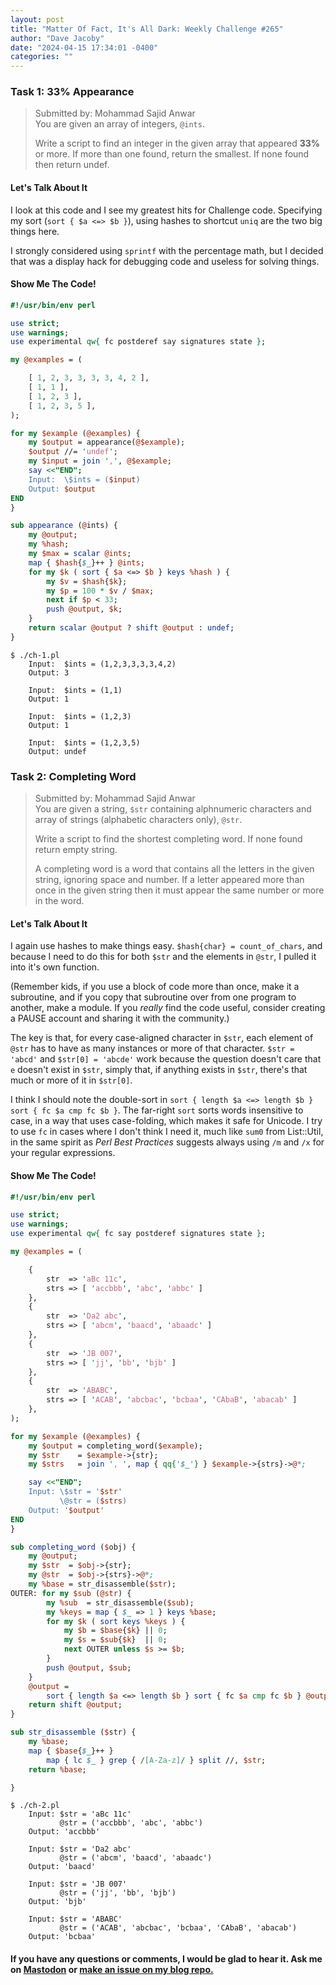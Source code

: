 ```yaml
---
layout: post
title: "Matter Of Fact, It's All Dark: Weekly Challenge #265"
author: "Dave Jacoby"
date: "2024-04-15 17:34:01 -0400"
categories: ""
---
```


### Task 1: 33% Appearance

> Submitted by: Mohammad Sajid Anwar  
> You are given an array of integers, `@ints`.
>
> Write a script to find an integer in the given array that appeared **33%** or more. If more than one found, return the smallest. If none found then return undef.

#### Let's Talk About It

I look at this code and I see my greatest hits for Challenge code. Specifying my sort (`sort { $a <=> $b }`), using hashes to shortcut `uniq` are the two big things here.

I strongly considered using `sprintf` with the percentage math, but I decided that was a display hack for debugging code and useless for solving things.

#### Show Me The Code!

```perl
#!/usr/bin/env perl

use strict;
use warnings;
use experimental qw{ fc postderef say signatures state };

my @examples = (

    [ 1, 2, 3, 3, 3, 3, 4, 2 ],
    [ 1, 1 ],
    [ 1, 2, 3 ],
    [ 1, 2, 3, 5 ],
);

for my $example (@examples) {
    my $output = appearance(@$example);
    $output //= 'undef';
    my $input = join ',', @$example;
    say <<"END";
    Input:  \$ints = ($input)
    Output: $output
END
}

sub appearance (@ints) {
    my @output;
    my %hash;
    my $max = scalar @ints;
    map { $hash{$_}++ } @ints;
    for my $k ( sort { $a <=> $b } keys %hash ) {
        my $v = $hash{$k};
        my $p = 100 * $v / $max;
        next if $p < 33;
        push @output, $k;
    }
    return scalar @output ? shift @output : undef;
}
```

```text
$ ./ch-1.pl
    Input:  $ints = (1,2,3,3,3,3,4,2)
    Output: 3

    Input:  $ints = (1,1)
    Output: 1

    Input:  $ints = (1,2,3)
    Output: 1

    Input:  $ints = (1,2,3,5)
    Output: undef
```

### Task 2: Completing Word

> Submitted by: Mohammad Sajid Anwar  
> You are given a string, `$str` containing alphnumeric characters and array of strings (alphabetic characters only), `@str`.
>
> Write a script to find the shortest completing word. If none found return empty string.
>
> A completing word is a word that contains all the letters in the given string, ignoring space and number. If a letter appeared more than once in the given string then it must appear the same number or more in the word.

#### Let's Talk About It

I again use hashes to make things easy. `$hash{char} = count_of_chars`, and because I need to do this for both `$str` and the elements in `@str`, I pulled it into it's own function.

(Remember kids, if you use a block of code more than once, make it a subroutine, and if you copy that subroutine over from one program to another, make a module. If you _really_ find the code useful, consider creating a PAUSE account and sharing it with the community.)

The key is that, for every case-aligned character in `$str`, each element of `@str` has to have as many instances or more of that character. `$str = 'abcd'` and `$str[0] = 'abcde'` work because the question doesn't care that `e` doesn't exist in `$str`, simply that, if anything exists in `$str`, there's that much or more of it in `$str[0]`.

I think I should note the double-sort in `sort { length $a <=> length $b } sort { fc $a cmp fc $b }`. The far-right `sort` sorts words insensitive to case, in a way that uses case-folding, which makes it safe for Unicode. I try to use `fc` in cases where I don't think I need it, much like `sum0` from List::Util, in the same spirit as _Perl Best Practices_ suggests always using `/m` and `/x` for your regular expressions.

#### Show Me The Code!

```perl
#!/usr/bin/env perl

use strict;
use warnings;
use experimental qw{ fc say postderef signatures state };

my @examples = (

    {
        str  => 'aBc 11c',
        strs => [ 'accbbb', 'abc', 'abbc' ]
    },
    {
        str  => 'Da2 abc',
        strs => [ 'abcm', 'baacd', 'abaadc' ]
    },
    {
        str  => 'JB 007',
        strs => [ 'jj', 'bb', 'bjb' ]
    },
    {
        str  => 'ABABC',
        strs => [ 'ACAB', 'abcbac', 'bcbaa', 'CAbaB', 'abacab' ]
    },
);

for my $example (@examples) {
    my $output = completing_word($example);
    my $str    = $example->{str};
    my $strs   = join ', ', map { qq{'$_'} } $example->{strs}->@*;

    say <<"END";
    Input: \$str = '$str'
           \@str = ($strs)
    Output: '$output'
END
}

sub completing_word ($obj) {
    my @output;
    my $str  = $obj->{str};
    my @str  = $obj->{strs}->@*;
    my %base = str_disassemble($str);
OUTER: for my $sub (@str) {
        my %sub  = str_disassemble($sub);
        my %keys = map { $_ => 1 } keys %base;
        for my $k ( sort keys %keys ) {
            my $b = $base{$k} || 0;
            my $s = $sub{$k}  || 0;
            next OUTER unless $s >= $b;
        }
        push @output, $sub;
    }
    @output =
        sort { length $a <=> length $b } sort { fc $a cmp fc $b } @output;
    return shift @output;
}

sub str_disassemble ($str) {
    my %base;
    map { $base{$_}++ }
        map { lc $_ } grep { /[A-Za-z]/ } split //, $str;
    return %base;

}
```

```text
$ ./ch-2.pl
    Input: $str = 'aBc 11c'
           @str = ('accbbb', 'abc', 'abbc')
    Output: 'accbbb'

    Input: $str = 'Da2 abc'
           @str = ('abcm', 'baacd', 'abaadc')
    Output: 'baacd'

    Input: $str = 'JB 007'
           @str = ('jj', 'bb', 'bjb')
    Output: 'bjb'

    Input: $str = 'ABABC'
           @str = ('ACAB', 'abcbac', 'bcbaa', 'CAbaB', 'abacab')
    Output: 'bcbaa'
```

#### If you have any questions or comments, I would be glad to hear it. Ask me on [Mastodon](https://mastodon.xyz/@jacobydave) or [make an issue on my blog repo.](https://github.com/jacoby/jacoby.github.io)
